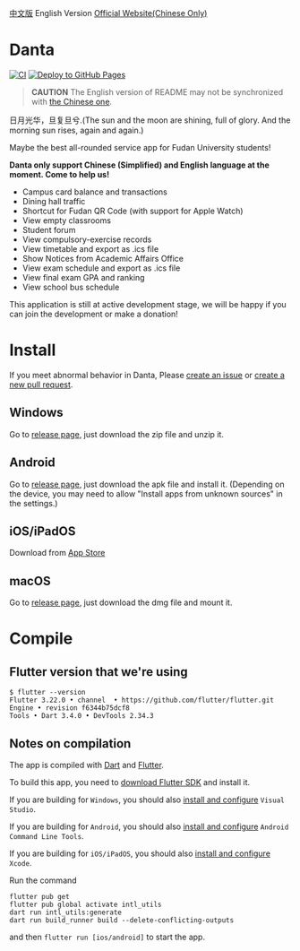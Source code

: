 [中文版](README.md) English Version
[Official Website(Chinese Only)](https://danxi.fduhole.com)

# Danta

[![CI](https://github.com/DanXi-Dev/DanXi/actions/workflows/ci_ios.yml/badge.svg)](https://github.com/DanXi-Dev/DanXi/actions/workflows/ci_ios.yml)
[![Deploy to GitHub Pages](https://github.com/DanXi-Dev/DanXi/actions/workflows/deploy_to_gh-pages.yml/badge.svg)](https://github.com/DanXi-Dev/DanXi/actions/workflows/deploy_to_gh-pages.yml)

> **CAUTION**
> The English version of README may not be synchronized with [the Chinese one](README.md).

日月光华，旦复旦兮.(The sun and the moon are shining, full of glory. And the morning sun rises, again and
again.)

Maybe the best all-rounded service app for Fudan University students!

**Danta only support Chinese (Simplified) and English language at the moment. Come to help us!**

- Campus card balance and transactions
- Dining hall traffic
- Shortcut for Fudan QR Code (with support for Apple Watch)
- View empty classrooms
- Student forum
- View compulsory-exercise records
- View timetable and export as .ics file
- Show Notices from Academic Affairs Office
- View exam schedule and export as .ics file
- View final exam GPA and ranking
- View school bus schedule

This application is still at active development stage, we will be happy if you can join the development or make a donation!

# Install

If you meet abnormal behavior in
Danta, Please [create an issue](https://github.com/DanXi-Dev/DanXi/issues/new/choose)
or [create a new pull request](https://github.com/DanXi-Dev/DanXi/compare).

## Windows

Go to [release page](https://github.com/DanXi-Dev/DanXi/releases), just download the zip file and
unzip it.

## Android

Go to [release page](https://github.com/DanXi-Dev/DanXi/releases), just download the apk file and
install it.
(Depending on the device, you may need to allow "Install apps from unknown sources" in the
settings.)

## iOS/iPadOS

Download from [App Store](https://apps.apple.com/us/app/旦夕/id1568629997)

## macOS

Go to [release page](https://github.com/DanXi-Dev/DanXi/releases), just download the dmg file and
mount it.

# Compile

## Flutter version that we're using

```shell
$ flutter --version
Flutter 3.22.0 • channel  • https://github.com/flutter/flutter.git
Engine • revision f6344b75dcf8
Tools • Dart 3.4.0 • DevTools 2.34.3
```

## Notes on compilation

The app is compiled with [Dart](https://dart.dev/) and [Flutter](https://flutter.dev/).

To build this app, you need to [download Flutter SDK](https://flutter.dev/docs/get-started/install) and install it.

If you are building for `Windows`, you should also [install and configure](https://visualstudio.microsoft.com/downloads/) `Visual Studio`.

If you are building for `Android`, you should also [install and configure](https://developer.android.com/studio) `Android Command Line Tools`.

If you are building for `iOS/iPadOS`, you should also [install and configure](https://apps.apple.com/cn/app/xcode/id497799835) `Xcode`.

Run the command 

```
flutter pub get
flutter pub global activate intl_utils
dart run intl_utils:generate
dart run build_runner build --delete-conflicting-outputs
```

and then  `flutter run [ios/android]` to start the app.

